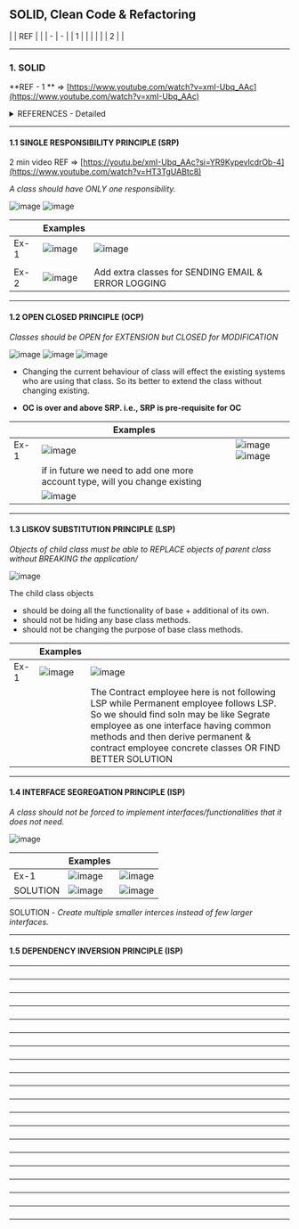 ## SOLID, Clean Code & Refactoring

| | REF | |
| - | - |
| 1 |  |
|   |    |
| 2 |    |

---------------------------------------------
### 1. SOLID

**REF - 1 ** =>  [https://www.youtube.com/watch?v=xmI-Ubq_AAc](https://www.youtube.com/watch?v=xmI-Ubq_AAc)

<details>
  <summary> REFERENCES - Detailed </summary>

| REF | |
| - | - |
| 1 | https://github.com/ashishps1/awesome-low-level-design/  |
|   | ![image](https://github.com/user-attachments/assets/0ab6c245-95d2-461c-8f94-c6fc55184fb9)   |
| 2 | https://www.youtube.com/watch?v=XI7zep97c-Y&list=PL6W8uoQQ2c61X_9e6Net0WdYZidm7zooW&index=2 |
|   | https://luxoft.udemy.com/course/system_design_lld_hld/learn/lecture/41932768#overview       | 
</details>

---------------------------------------------
#### 1.1 SINGLE  RESPONSIBILITY  PRINCIPLE  (SRP)
2 min video REF => [https://youtu.be/xmI-Ubq_AAc?si=YR9KypevlcdrOb-4](https://www.youtube.com/watch?v=HT3TgUABtc8)

_A class should have ONLY one responsibility._

![image](https://github.com/user-attachments/assets/e86762e1-097a-4e9c-b811-e520568ad392)
![image](https://github.com/user-attachments/assets/50988b60-5424-42cc-9a05-b7ca09c9c300)

| | Examples | |  
| - | - | - |
| Ex-1 | ![image](https://github.com/user-attachments/assets/266326db-1499-4780-bece-de2edd8e2fc8) | ![image](https://github.com/user-attachments/assets/e4abbd0f-643e-41be-a2a0-268a94a1903a) |
|      |    | |
| Ex-2 | ![image](https://github.com/user-attachments/assets/8f058d0b-5346-4390-b968-f00b3e02ea4a) |  Add extra classes for SENDING EMAIL & ERROR LOGGING  |

---------------------------------------------
#### 1.2 OPEN  CLOSED  PRINCIPLE  (OCP)

_Classes should be OPEN for EXTENSION but CLOSED for MODIFICATION_

![image](https://github.com/user-attachments/assets/45e96fd4-84b0-4728-868c-01fa72ad5f84)
![image](https://github.com/user-attachments/assets/179eedea-5cd2-41fc-b2fb-b61243577fe3)
![image](https://github.com/user-attachments/assets/6a4c8a1d-d19c-4232-8485-ddc78a144cd7)

* Changing the current behaviour of class will effect the existing systems who are using that class.
  So its better to extend the class without changing existing.
  
* **OC is over and above SRP. i.e., SRP is pre-requisite for OC**

| | Examples | |  
| - | - | - |
| Ex-1 | ![image](https://github.com/user-attachments/assets/56874d0c-ea1c-4cc5-ad3c-3250467890a7) | ![image](https://github.com/user-attachments/assets/6c0a5de0-a4b9-4bdd-855d-b288a31dcc88) ![image](https://github.com/user-attachments/assets/f157bde0-98bb-49dd-b729-f31f69481777) |
| | if in future we need to add one more account type, will you change existing | |
| | ![image](https://github.com/user-attachments/assets/7746bf22-7ae2-46a1-843a-757c05235503) | |

---------------------------------------------
#### 1.3  LISKOV  SUBSTITUTION  PRINCIPLE  (LSP)

_Objects of child class must be able to REPLACE objects of parent class without BREAKING the application/_

![image](https://github.com/user-attachments/assets/a6c029a2-f955-447d-a5b0-0d7ad6095ae5)

The child class objects 
- should be doing all the functionality of base + additional of its own.
- should not be hiding any base class methods.
- should not be changing the purpose of base class methods.

| | Examples | |  
| - | - | - |
| Ex-1 | ![image](https://github.com/user-attachments/assets/cecf21eb-f20f-413b-8511-d188c4ade20b) | ![image](https://github.com/user-attachments/assets/0aa63d3a-566f-4e03-8736-0439ced088dd)  | 
| | | The Contract employee here is not following LSP while Permanent employee follows LSP. So we should find soln may be like Segrate employee as one interface having common methods and then derive permanent & contract employee concrete classes OR FIND BETTER SOLUTION | 

---------------------------------------------
#### 1.4  INTERFACE  SEGREGATION  PRINCIPLE  (ISP)

_A class should not be forced to implement interfaces/functionalities that it does not need._

![image](https://github.com/user-attachments/assets/f0ee45ce-ef6a-4c0e-b086-a3ba2a5a653a)

| | Examples | |  
| - | - | - |
| Ex-1 |  ![image](https://github.com/user-attachments/assets/27ee87cb-bc65-4984-8fac-d8076b878d9f)  | ![image](https://github.com/user-attachments/assets/de1e3542-55c5-4586-af69-7faf847410a9) | 
| SOLUTION | ![image](https://github.com/user-attachments/assets/cdb9b1ff-d9ae-472a-8ed8-5f614e619325) | ![image](https://github.com/user-attachments/assets/51be3e04-ba61-4f54-85d4-281ceef7be8b) |

SOLUTION - _Create multiple smaller interces instead of few larger interfaces._

---------------------------------------------
#### 1.5  DEPENDENCY  INVERSION  PRINCIPLE  (ISP)


---------------------------------------------
### 

---------------------------------------------
### 

---------------------------------------------
### 

---------------------------------------------
### 

---------------------------------------------
### 

---------------------------------------------
### 

---------------------------------------------
### 

---------------------------------------------
### 

---------------------------------------------
### 

---------------------------------------------
### 

---------------------------------------------
### 

---------------------------------------------
### 

---------------------------------------------
### 

---------------------------------------------
### 

---------------------------------------------
### 

---------------------------------------------
### 

---------------------------------------------
### 

---------------------------------------------
### 

---------------------------------------------
### 

---------------------------------------------
